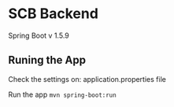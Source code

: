 # SCB Backend

Spring Boot v 1.5.9

## Runing the App

Check the settings on: application.properties file

Run the app
`mvn spring-boot:run`

